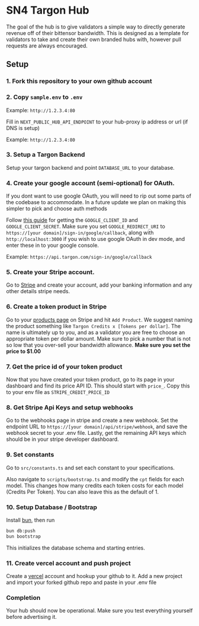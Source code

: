 # SN4 Targon Hub

The goal of the hub is to give validators a simple way to directly generate
revenue off of their bittensor bandwidth. This is designed as a template for
validators to take and create their own branded hubs with, however pull requests
are always encouraged.

## Setup

### 1. Fork this repository to your own github account

### 2. Copy `sample.env` to `.env`

Example: `http://1.2.3.4:80`

Fill in `NEXT_PUBLIC_HUB_API_ENDPOINT` to your hub-proxy ip address or url (if
DNS is setup)

Example: `http://1.2.3.4:80`

### 3. Setup a Targon Backend

Setup your targon backend and point `DATABASE_URL` to your database.

### 4. Create your google account (semi-optional) for OAuth.

If you dont want to use google OAuth, you will need to rip out some parts of the
codebase to accommodate. In a future update we plan on making this simpler to
pick and choose auth methods

Follow
[this guide](https://medium.com/@tony.infisical/guide-to-using-oauth-2-0-to-access-google-apis-dead94d6866d)
for getting the `GOOGLE_CLIENT_ID` and `GOOGLE_CLIENT_SECRET`. Make sure you set
`GOOGLE_REDIRECT_URI` to `https://[your domain]/sign-in/google/callback`, along
with `http://localhost:3000` if you wish to use google OAuth in dev mode, and
enter these in to your google console.

Example: `https://api.targon.com/sign-in/google/callback`

### 5. Create your Stripe account.

Go to [Stripe](https://stripe.com/) and create your account, add your banking
information and any other details stripe needs.

### 6. Create a token product in Stripe

Go to your [products page](https://dashboard.stripe.com/products) on Stripe and
hit `Add Product`. We suggest naming the product something like
`Targon Credits x [Tokens per dollar]`. The name is ultimately up to you, and as
a validator you are free to choose an appropriate token per dollar amount. Make
sure to pick a number that is not so low that you over-sell your bandwidth
allowance. **Make sure you set the price to $1.00**

### 7. Get the price id of your token product

Now that you have created your token product, go to its page in your dashboard
and find its price API ID. This should start with `price_`. Copy this to your
env file as `STRIPE_CREDIT_PRICE_ID`

### 8. Get Stripe Api Keys and setup webhooks

Go to the webhooks page in stripe and create a new webhook. Set the endpoint URL
to `https://[your domain]/api/stripe/webhook`, and save the webhook secret to
your .env file. Lastly, get the remaining API keys which should be in your
stripe developer dashboard.

### 9. Set constants

Go to `src/constants.ts` and set each constant to your specifications.

Also navigate to `scripts/bootstrap.ts` and modify the `cpt` fields for each
model. This changes how many credits each token costs for each model (Credits
Per Token). You can also leave this as the default of 1.

### 10. Setup Database / Bootstrap

Install [bun](https://bun.sh/), then run

```sh
bun db:push
bun bootstrap
```

This initializes the database schema and starting entries.

### 11. Create vercel account and push project

Create a [vercel](https://vercel.com/) account and hookup your github to it. Add
a new project and import your forked github repo and paste in your .env file

### Completion

Your hub should now be operational. Make sure you test everything yourself
before advertising it.
